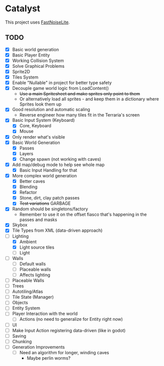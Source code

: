 # Catalyst
This project uses [FastNoiseLite](https://auburn.github.io/FastNoiseLite/).

## TODO
- [X] Basic world generation
- [X] Basic Player Entity
- [X] Working Collision System
- [X] Solve Graphical Problems
- [X] Sprite2D
- [X] Tiles System
- [X] Enable "Nullable" in project for better type safety
- [X] Decouple game world logic from LoadContent()
  - ~~Use a main Spritesheet and make sprites only point to them~~
  - Or alternatively load all sprites - and keep them in a dictionary where Sprites look them up
- [X] Good resolution and automatic scaling
  - Reverse engineer how many tiles fit in the Terraria's screen
- [X] Basic Input System (Keyboard)
  - [X] Core, Keyboard
  - [X] Mouse
- [X] Only render what's visible
- [X] Basic World Generation
  - [X] Passes
  - [X] Layers
  - [X] Change spawn (not working with caves)
- [X] Add map/debug mode to help see whole map
  - [X] Basic Input Handling for that
- [X] More complex world generation
  - [X] Better caves
  - [X] Blending
  - [X] Refactor
  - [X] Stone, dirt, clay patch passes
  - [X] ~~Test variations~~ GARBAGE
- [X] Random should be singletons/factory
  - Remember to use it on the offset fiasco that's happening in the passes and masks
- [X] Skybox
- [X] Tile Types from XML (data-driven approach)
- [ ] Lighting
  - [X] Ambient
  - [X] Light source tiles
  - [ ] Light
- [ ] Walls
  - [ ] Default walls 
  - [ ] Placeable walls
  - [ ] Affects lighting
- [ ] Placeable Walls
- [ ] Trees
- [ ] Autotiling/Atlas
- [ ] Tile State (Manager)
- [ ] Objects
- [ ] Entity System
- [ ] Player Interaction with the world
  - [ ] Actions (no need to generalize for Entity right now)
- [ ] UI
- [ ] Make Input Action registering data-driven (like in godot)
- [ ] Saving
- [ ] Chunking
- [ ] Generation Improvements
  - [ ] Need an algorithm for longer, winding caves
    - Maybe perlin worms?